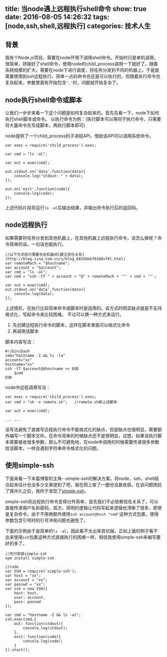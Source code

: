 title: 当node遇上远程执行shell命令
show: true
date: 2016-08-05 14:26:32
tags: [node,ssh,shell,远程执行]
categories: 技术人生
---
## 背景
我有个Node.js项目，需要在node环境下调用shell命令。开始时只是单机调用，很简单，拼接好了shell命令，使用node的child_process调用一下就好了。随着系统规模的扩大，需要在node下进行调度，将任务分发到不同的机器上，于是就需要使用到ssh远程执行。简单一点的命令也还是可以执行的，但随着执行命令也复杂起来，参数里面有开始包含`",'`时，问题就开始复杂了。

## node执行shell命令或脚本
让我们一步步来看一下这个问题是如何复杂起来的。首先先看一下，node下如何执行shell脚本或命令。
以执行命令为例：(执行脚本可以等同于执行命令，只需要将大量命令先写成脚本，再执行脚本即可)

node提供了一个child_process的子进程API，借助该API可以调用系统命令。
```
var exec = require('child_process').exec;

var cmd = "ls -al";

var out = exec(cmd);

out.stdout.on('data',function(data){
	console.log("stdout: " + data);
});

out.on('exit',function(code){
	console.log(code);
});
```

上述代码片段将运行`ls -al`后输出结果，并输出命令执行后的返回码。

<!-- more -->

## node远程执行
如果需要将任务分发到其他机器上，在其他机器上远程执行命令，该怎么做呢？命令简单的话，一句话也能执行。
```
//以下方式执行需要先在机器间[建立信任关系](http://blog.sina.com.cn/s/blog_68158ebf0100vf8l.html)
var remoteMach = "$hostname";
var account = "$account";
var cmd = "ls -al";
var cmd = "ssh -tT " + account + "@" + remoteMach + '"' + cmd + '"';

var out = exec(cmd);
out.stdout.on('data',function(data){
	console.log(data);
});

```
上述情形，在执行比较简单命令或脚本时是适用的。该方式的明显缺点就是不支持格式化，写起命令来比较困难。
不过可以换一种方式来运行。
1. 先创建远程执行命令的脚本，这样在脚本里面可以格式化命令
2. 再调用该脚本

脚本内容写法：

```
#!/bin/bash
cmd="hostname -I && ls -la"
account="xx"
hostname="xx"
ssh -tT $account@$hostname << EOD
	$cmd
EOD
```

node中远程调用写法：

```
var exec = require('child_process').exec;
var cmd = "sh -x remote.sh";   //remote.sh即上述脚本

var out = exec(cmd);

... ...

```
该写法避免了直接写远程执行命令不能格式化的缺点，但是缺点也很明显，需要额外编写一个脚本文件。在命令简单的时候缺点还不是很明显，试想，如果该执行脚本需要接收很多参数，那么不可避免地，在node中调用的时候需要传递很多参数给该脚本，一样会遇到字符串命令格式化的问题。

## 使用simple-ssh
下面来看一下本篇博客的主角--simple-ssh的解决方案。将node，ssh，shell结合起来估计也没多少文章提到了吧，我在网上查了一圈也没甚收获。在该问题困扰了我许久之后，我终于发现了[simple-ssh](https://github.com/MCluck90/simple-ssh)。

simple-ssh将远程执行命令变得分外简单，首先我们不必依赖信任关系了，可以直接传递用户名和密码，其次，简明的逻辑让代码写起来逻辑也清晰了很多，即使是复杂命令，由于不用再额外使用`ssh account@host "cmd"`这种方式包裹，使得参数包含引号时的引号冲突问题也避免了。

下面的示例由于是简单的`ls -al`，因此看不太出来其优越，正如上面的例子看不出来使用`ssh`包裹这种方式直接执行的困难一样，相信我使用simple-ssh来编写要好的多了。

```
//先行安装simple-ssh
npm install simple-ssh

//code
var SSH = require('simple-ssh');
var host = "xx";
var account = "xx";
var passwd = "xx";
var ssh = new SSH({
	host: host,
	user: account,
	pass: passwd
});

var cmd = "hostname -I && ls -al";
ssh.exec(cmd,{
	out: function(stdout){
		console.log(stdout);
	},
	exit: function(code){
		console.log(code);
	}
}).start();
```

